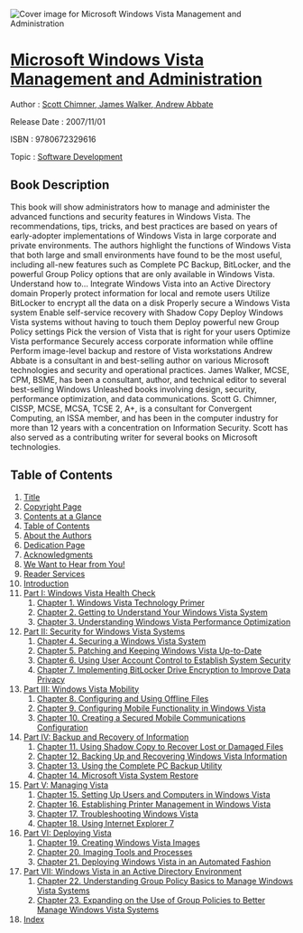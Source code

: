 ![Cover image for Microsoft Windows Vista Management and Administration](https://imgdetail.ebookreading.net/cover/cover/software_development/EB9780672329616.jpg)

[Microsoft Windows Vista Management and Administration](https://ebookreading.net/view/book/Microsoft+Windows+Vista+Management+and+Administration-EB9780672329616_1.html "Microsoft Windows Vista Management and Administration")
====================================================================================================================

Author : [Scott Chimner](https://ebookreading.net/search/author/Scott+Chimner),[ James Walker](https://ebookreading.net/search/author/+James+Walker),[ Andrew Abbate](https://ebookreading.net/search/author/+Andrew+Abbate)

Release Date : 2007/11/01

ISBN : 9780672329616

Topic : [Software Development](https://ebookreading.net/search/category/software-development)

Book Description
-----------------

This book will show administrators how to manage and administer the advanced functions and security features in Windows Vista. The recommendations, tips, tricks, and best practices are based on years of early-adopter implementations of Windows Vista in large corporate and private environments. The authors highlight the functions of Windows Vista that both large and small environments have found to be the most useful, including all-new features such as Complete PC Backup, BitLocker, and the powerful Group Policy options that are only available in Windows Vista.
Understand how to…
 Integrate Windows Vista into an Active Directory domain 
 Properly protect information for local and remote users 
 Utilize BitLocker to encrypt all the data on a disk 
 Properly secure a Windows Vista system 
 Enable self-service recovery with Shadow Copy 
 Deploy Windows Vista systems without having to touch them 
 Deploy powerful new Group Policy settings 
 Pick the version of Vista that is right for your users 
 Optimize Vista performance 
 Securely access corporate information while offline 
 Perform image-level backup and restore of Vista workstations 
Andrew Abbate is a consultant in and best-selling author on various Microsoft technologies and security and operational practices.
James Walker, MCSE, CPM, BSME, has been a consultant, author, and technical editor to several best-selling Windows Unleashed books involving design, security, performance optimization, and data communications.
Scott G. Chimner, CISSP, MCSE, MCSA, TCSE 2, A+, is a consultant for Convergent Computing, an ISSA member, and has been in the computer industry for more than 12 years with a concentration on Information Security. Scott has also served as a contributing writer for several books on Microsoft technologies.
              
Table of Contents
-----------------

1. [Title](https://ebookreading.net/view/book/Microsoft+Windows+Vista+Management+and+Administration-EB9780672329616_2.html)
1. [Copyright Page](https://ebookreading.net/view/book/Microsoft+Windows+Vista+Management+and+Administration-EB9780672329616_3.html)
1. [Contents at a Glance](https://ebookreading.net/view/book/Microsoft+Windows+Vista+Management+and+Administration-EB9780672329616_4.html)
1. [Table of Contents](https://ebookreading.net/view/book/Microsoft+Windows+Vista+Management+and+Administration-EB9780672329616_5.html)
1. [About the Authors](https://ebookreading.net/view/book/Microsoft+Windows+Vista+Management+and+Administration-EB9780672329616_6.html)
1. [Dedication Page](https://ebookreading.net/view/book/Microsoft+Windows+Vista+Management+and+Administration-EB9780672329616_7.html)
1. [Acknowledgments](https://ebookreading.net/view/book/Microsoft+Windows+Vista+Management+and+Administration-EB9780672329616_8.html)
1. [We Want to Hear from You!](https://ebookreading.net/view/book/Microsoft+Windows+Vista+Management+and+Administration-EB9780672329616_9.html)
1. [Reader Services](https://ebookreading.net/view/book/Microsoft+Windows+Vista+Management+and+Administration-EB9780672329616_10.html)
1. [Introduction](https://ebookreading.net/view/book/Microsoft+Windows+Vista+Management+and+Administration-EB9780672329616_11.html)
1. [Part I: Windows Vista Health Check](https://ebookreading.net/view/book/Microsoft+Windows+Vista+Management+and+Administration-EB9780672329616_12.html)
    1. [Chapter 1. Windows Vista Technology Primer](https://ebookreading.net/view/book/Microsoft+Windows+Vista+Management+and+Administration-EB9780672329616_13.html)
    1. [Chapter 2. Getting to Understand Your Windows Vista System](https://ebookreading.net/view/book/Microsoft+Windows+Vista+Management+and+Administration-EB9780672329616_14.html)
    1. [Chapter 3. Understanding Windows Vista Performance Optimization ](https://ebookreading.net/view/book/Microsoft+Windows+Vista+Management+and+Administration-EB9780672329616_15.html)
1. [Part II: Security for Windows Vista Systems](https://ebookreading.net/view/book/Microsoft+Windows+Vista+Management+and+Administration-EB9780672329616_16.html)
    1. [Chapter 4. Securing a Windows Vista System](https://ebookreading.net/view/book/Microsoft+Windows+Vista+Management+and+Administration-EB9780672329616_17.html)
    1. [Chapter 5. Patching and Keeping Windows Vista Up-to-Date ](https://ebookreading.net/view/book/Microsoft+Windows+Vista+Management+and+Administration-EB9780672329616_18.html)
    1. [Chapter 6. Using User Account Control to Establish System Security ](https://ebookreading.net/view/book/Microsoft+Windows+Vista+Management+and+Administration-EB9780672329616_19.html)
    1. [Chapter 7. Implementing BitLocker Drive Encryption to Improve Data Privacy](https://ebookreading.net/view/book/Microsoft+Windows+Vista+Management+and+Administration-EB9780672329616_20.html)
1. [Part III: Windows Vista Mobility](https://ebookreading.net/view/book/Microsoft+Windows+Vista+Management+and+Administration-EB9780672329616_21.html)
    1. [Chapter 8. Configuring and Using Offline Files ](https://ebookreading.net/view/book/Microsoft+Windows+Vista+Management+and+Administration-EB9780672329616_22.html)
    1. [Chapter 9. Configuring Mobile Functionality in Windows Vista ](https://ebookreading.net/view/book/Microsoft+Windows+Vista+Management+and+Administration-EB9780672329616_23.html)
    1. [Chapter 10. Creating a Secured Mobile Communications Configuration ](https://ebookreading.net/view/book/Microsoft+Windows+Vista+Management+and+Administration-EB9780672329616_24.html)
1. [Part IV: Backup and Recovery of Information](https://ebookreading.net/view/book/Microsoft+Windows+Vista+Management+and+Administration-EB9780672329616_25.html)
    1. [Chapter 11. Using Shadow Copy to Recover Lost or Damaged Files ](https://ebookreading.net/view/book/Microsoft+Windows+Vista+Management+and+Administration-EB9780672329616_26.html)
    1. [Chapter 12. Backing Up and Recovering Windows Vista Information](https://ebookreading.net/view/book/Microsoft+Windows+Vista+Management+and+Administration-EB9780672329616_27.html)
    1. [Chapter 13. Using the Complete PC Backup Utility](https://ebookreading.net/view/book/Microsoft+Windows+Vista+Management+and+Administration-EB9780672329616_28.html)
    1. [Chapter 14. Microsoft Vista System Restore ](https://ebookreading.net/view/book/Microsoft+Windows+Vista+Management+and+Administration-EB9780672329616_29.html)
1. [Part V: Managing Vista](https://ebookreading.net/view/book/Microsoft+Windows+Vista+Management+and+Administration-EB9780672329616_30.html)
    1. [Chapter 15. Setting Up Users and Computers in Windows Vista ](https://ebookreading.net/view/book/Microsoft+Windows+Vista+Management+and+Administration-EB9780672329616_31.html)
    1. [Chapter 16. Establishing Printer Management in Windows Vista ](https://ebookreading.net/view/book/Microsoft+Windows+Vista+Management+and+Administration-EB9780672329616_32.html)
    1. [Chapter 17. Troubleshooting Windows Vista ](https://ebookreading.net/view/book/Microsoft+Windows+Vista+Management+and+Administration-EB9780672329616_33.html)
    1. [Chapter 18. Using Internet Explorer 7 ](https://ebookreading.net/view/book/Microsoft+Windows+Vista+Management+and+Administration-EB9780672329616_34.html)
1. [Part VI: Deploying Vista](https://ebookreading.net/view/book/Microsoft+Windows+Vista+Management+and+Administration-EB9780672329616_35.html)
    1. [Chapter 19. Creating Windows Vista Images ](https://ebookreading.net/view/book/Microsoft+Windows+Vista+Management+and+Administration-EB9780672329616_36.html)
    1. [Chapter 20. Imaging Tools and Processes](https://ebookreading.net/view/book/Microsoft+Windows+Vista+Management+and+Administration-EB9780672329616_37.html)
    1. [Chapter 21. Deploying Windows Vista in an Automated Fashion](https://ebookreading.net/view/book/Microsoft+Windows+Vista+Management+and+Administration-EB9780672329616_38.html)
1. [Part VII: Windows Vista in an Active Directory Environment](https://ebookreading.net/view/book/Microsoft+Windows+Vista+Management+and+Administration-EB9780672329616_39.html)
    1. [Chapter 22. Understanding Group Policy Basics to Manage Windows Vista Systems](https://ebookreading.net/view/book/Microsoft+Windows+Vista+Management+and+Administration-EB9780672329616_40.html)
    1. [Chapter 23. Expanding on the Use of Group Policies to Better Manage Windows Vista Systems](https://ebookreading.net/view/book/Microsoft+Windows+Vista+Management+and+Administration-EB9780672329616_41.html)
1. [Index](https://ebookreading.net/view/book/Microsoft+Windows+Vista+Management+and+Administration-EB9780672329616_42.html)
